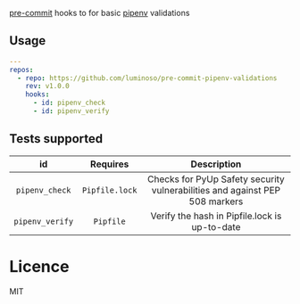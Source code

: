 [pre-commit](https://pre-commit.com/) hooks to for basic [pipenv](https://pipenv-fork.readthedocs.io/) validations

## Usage

```yaml
---
repos:
  - repo: https://github.com/luminoso/pre-commit-pipenv-validations
    rev: v1.0.0
    hooks:
      - id: pipenv_check
      - id: pipenv_verify
```

## Tests supported

|     **id**      |  **Requires**  |                               **Description**                               |
| :-------------: | :------------: | :-------------------------------------------------------------------------: |
| `pipenv_check`  | `Pipfile.lock` | Checks for PyUp Safety security vulnerabilities and against PEP 508 markers |
| `pipenv_verify` |   `Pipfile`    |                Verify the hash in Pipfile.lock is up-to-date                |

# Licence

MIT
